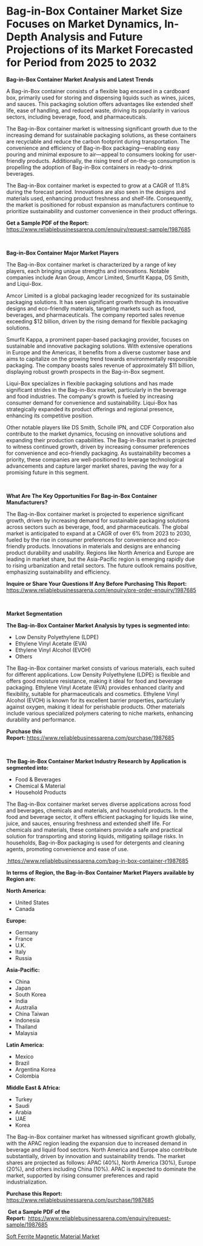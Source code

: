 <p><h1>Bag-in-Box Container Market Size Focuses on Market Dynamics, In-Depth Analysis and Future Projections of its Market Forecasted for Period from 2025 to 2032</h1></p><p><strong>Bag-in-Box Container Market Analysis and Latest Trends</strong></p>
<p><p>A Bag-in-Box container consists of a flexible bag encased in a cardboard box, primarily used for storing and dispensing liquids such as wines, juices, and sauces. This packaging solution offers advantages like extended shelf life, ease of handling, and reduced waste, driving its popularity in various sectors, including beverage, food, and pharmaceuticals.</p><p>The Bag-in-Box container market is witnessing significant growth due to the increasing demand for sustainable packaging solutions, as these containers are recyclable and reduce the carbon footprint during transportation. The convenience and efficiency of Bag-in-Box packaging—enabling easy pouring and minimal exposure to air—appeal to consumers looking for user-friendly products. Additionally, the rising trend of on-the-go consumption is propelling the adoption of Bag-in-Box containers in ready-to-drink beverages.</p><p>The Bag-in-Box container market is expected to grow at a CAGR of 11.8% during the forecast period. Innovations are also seen in the designs and materials used, enhancing product freshness and shelf-life. Consequently, the market is positioned for robust expansion as manufacturers continue to prioritize sustainability and customer convenience in their product offerings.</p></p>
<p><strong>Get a Sample PDF of the Report:&nbsp;</strong> <a href="https://www.reliablebusinessarena.com/enquiry/request-sample/1987685?utm_campaign=3173&utm_medium=2&utm_source=Github&utm_content=ia&utm_term=03042025&utm_id=bag-in-box-container">https://www.reliablebusinessarena.com/enquiry/request-sample/1987685</a></p>
<p>&nbsp;</p>
<p><strong>Bag-in-Box Container Major Market Players</strong></p>
<p><p>The Bag-in-Box container market is characterized by a range of key players, each bringing unique strengths and innovations. Notable companies include Aran Group, Amcor Limited, Smurfit Kappa, DS Smith, and Liqui-Box. </p><p>Amcor Limited is a global packaging leader recognized for its sustainable packaging solutions. It has seen significant growth through its innovative designs and eco-friendly materials, targeting markets such as food, beverages, and pharmaceuticals. The company reported sales revenue exceeding $12 billion, driven by the rising demand for flexible packaging solutions.</p><p>Smurfit Kappa, a prominent paper-based packaging provider, focuses on sustainable and innovative packaging solutions. With extensive operations in Europe and the Americas, it benefits from a diverse customer base and aims to capitalize on the growing trend towards environmentally responsible packaging. The company boasts sales revenue of approximately $11 billion, displaying robust growth prospects in the Bag-in-Box segment.</p><p>Liqui-Box specializes in flexible packaging solutions and has made significant strides in the Bag-in-Box market, particularly in the beverage and food industries. The company's growth is fueled by increasing consumer demand for convenience and sustainability. Liqui-Box has strategically expanded its product offerings and regional presence, enhancing its competitive position.</p><p>Other notable players like DS Smith, Scholle IPN, and CDF Corporation also contribute to the market dynamics, focusing on innovative solutions and expanding their production capabilities. The Bag-in-Box market is projected to witness continued growth, driven by increasing consumer preferences for convenience and eco-friendly packaging. As sustainability becomes a priority, these companies are well-positioned to leverage technological advancements and capture larger market shares, paving the way for a promising future in this segment.</p></p>
<p>&nbsp;</p>
<p><strong>What Are The Key Opportunities For Bag-in-Box Container Manufacturers?</strong></p>
<p><p>The Bag-in-Box container market is projected to experience significant growth, driven by increasing demand for sustainable packaging solutions across sectors such as beverage, food, and pharmaceuticals. The global market is anticipated to expand at a CAGR of over 6% from 2023 to 2030, fueled by the rise in consumer preferences for convenience and eco-friendly products. Innovations in materials and designs are enhancing product durability and usability. Regions like North America and Europe are leading in market share, but the Asia-Pacific region is emerging rapidly due to rising urbanization and retail sectors. The future outlook remains positive, emphasizing sustainability and efficiency.</p></p>
<p><strong>Inquire or Share Your Questions If Any Before Purchasing This Report:</strong> <a href="https://www.reliablebusinessarena.com/enquiry/pre-order-enquiry/1987685?utm_campaign=3173&utm_medium=2&utm_source=Github&utm_content=ia&utm_term=03042025&utm_id=bag-in-box-container">https://www.reliablebusinessarena.com/enquiry/pre-order-enquiry/1987685</a></p>
<p>&nbsp;</p>
<p><strong>Market Segmentation</strong></p>
<p><strong>The Bag-in-Box Container Market Analysis by types is segmented into:</strong></p>
<p><ul><li>Low Density Polyethylene (LDPE)</li><li>Ethylene Vinyl Acetate (EVA)</li><li>Ethylene Vinyl Alcohol (EVOH)</li><li>Others</li></ul></p>
<p><p>The Bag-in-Box container market consists of various materials, each suited for different applications. Low Density Polyethylene (LDPE) is flexible and offers good moisture resistance, making it ideal for food and beverage packaging. Ethylene Vinyl Acetate (EVA) provides enhanced clarity and flexibility, suitable for pharmaceuticals and cosmetics. Ethylene Vinyl Alcohol (EVOH) is known for its excellent barrier properties, particularly against oxygen, making it ideal for perishable products. Other materials include various specialized polymers catering to niche markets, enhancing durability and performance.</p></p>
<p><strong>Purchase this Report:&nbsp;</strong><a href="https://www.reliablebusinessarena.com/purchase/1987685?utm_campaign=3173&utm_medium=2&utm_source=Github&utm_content=ia&utm_term=03042025&utm_id=bag-in-box-container">https://www.reliablebusinessarena.com/purchase/1987685</a></p>
<p>&nbsp;</p>
<p><strong>The Bag-in-Box Container Market Industry Research by Application is segmented into:</strong></p>
<p><ul><li>Food & Beverages</li><li>Chemical & Material</li><li>Household Products</li></ul></p>
<p><p>The Bag-in-Box container market serves diverse applications across food and beverages, chemicals and materials, and household products. In the food and beverage sector, it offers efficient packaging for liquids like wine, juice, and sauces, ensuring freshness and extended shelf life. For chemicals and materials, these containers provide a safe and practical solution for transporting and storing liquids, mitigating spillage risks. In households, Bag-in-Box packaging is used for detergents and cleaning agents, promoting convenience and ease of use.</p></p>
<p><a href="https://www.reliablebusinessarena.com/bag-in-box-container-r1987685?utm_campaign=3173&utm_medium=2&utm_source=Github&utm_content=ia&utm_term=03042025&utm_id=bag-in-box-container">&nbsp;https://www.reliablebusinessarena.com/bag-in-box-container-r1987685</a></p>
<p><strong>In terms of Region, the Bag-in-Box Container Market Players available by Region are:</strong></p>
<p>
    <p> <strong> North America: </strong>
        <ul>
            <li>United States</li>
            <li>Canada</li>
        </ul>
        </p> 
    <p> <strong> Europe: </strong>
        <ul>
            <li>Germany</li>
            <li>France</li>
            <li>U.K.</li>
            <li>Italy</li>
            <li>Russia</li>
        </ul>
        </p> 
    <p> <strong> Asia-Pacific: </strong>
        <ul>
            <li>China</li>
            <li>Japan</li>
            <li>South Korea</li>
            <li>India</li>
            <li>Australia</li>
            <li>China Taiwan</li>
            <li>Indonesia</li>
            <li>Thailand</li>
            <li>Malaysia</li>
        </ul>
        </p> 
    <p> <strong> Latin America: </strong>
        <ul>
            <li>Mexico</li>
            <li>Brazil</li>
            <li>Argentina Korea</li>
            <li>Colombia</li>
        </ul>
        </p> 
    <p> <strong> Middle East & Africa: </strong>
        <ul>
            <li>Turkey</li>
            <li>Saudi</li>
            <li>Arabia</li>
            <li>UAE</li>
            <li>Korea</li>
        </ul>
    </p>
    </p>
<p><p>The Bag-in-Box container market has witnessed significant growth globally, with the APAC region leading the expansion due to increased demand in beverage and liquid food sectors. North America and Europe also contribute substantially, driven by innovation and sustainability trends. The market shares are projected as follows: APAC (40%), North America (30%), Europe (20%), and others including China (10%). APAC is expected to dominate the market, supported by rising consumer preferences and rapid industrialization.</p></p>
<p><strong>Purchase this Report: </strong><a href="https://www.reliablebusinessarena.com/purchase/1987685?utm_campaign=3173&utm_medium=2&utm_source=Github&utm_content=ia&utm_term=03042025&utm_id=bag-in-box-container">https://www.reliablebusinessarena.com/purchase/1987685</a></p>
<p>&nbsp;<strong>Get a Sample PDF of the Report:&nbsp;&nbsp;</strong><a href="https://www.reliablebusinessarena.com/enquiry/request-sample/1987685?utm_campaign=3173&utm_medium=2&utm_source=Github&utm_content=ia&utm_term=03042025&utm_id=bag-in-box-container">https://www.reliablebusinessarena.com/enquiry/request-sample/1987685</a></p>
<p><strong></strong></p>
<p><p><a href="https://github.com/geyangvayora/Market-Research-Report-List-1/blob/main/soft-ferrite-magnetic-material-market.md?utm_campaign=3173&utm_medium=2&utm_source=Github&utm_content=ia&utm_term=03042025&utm_id=bag-in-box-container">Soft Ferrite Magnetic Material Market</a></p></p>